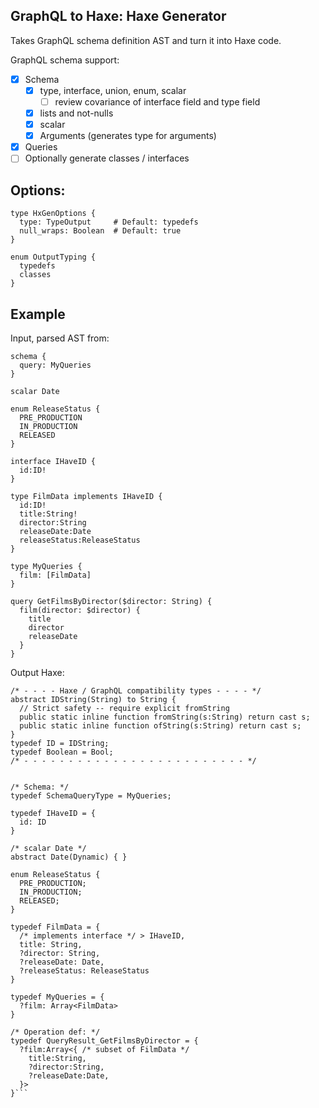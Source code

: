 GraphQL to Haxe: Haxe Generator
-----------

Takes GraphQL schema definition AST and turn it into Haxe code.

GraphQL schema support:
- [x] Schema
  - [x] type, interface, union, enum, scalar
    - [ ] review covariance of interface field and type field
  - [x] lists and not-nulls
  - [x] scalar
  - [x] Arguments (generates type for arguments)
- [x] Queries
- [ ] Optionally generate classes / interfaces

Options:
----

```
type HxGenOptions {
  type: TypeOutput     # Default: typedefs
  null_wraps: Boolean  # Default: true
}

enum OutputTyping {
  typedefs
  classes
}
```

Example
----

Input, parsed AST from:

```
schema {
  query: MyQueries
}

scalar Date

enum ReleaseStatus {
  PRE_PRODUCTION
  IN_PRODUCTION
  RELEASED
}

interface IHaveID {
  id:ID!
}

type FilmData implements IHaveID {
  id:ID!
  title:String!
  director:String
  releaseDate:Date
  releaseStatus:ReleaseStatus
}

type MyQueries {
  film: [FilmData]
}

query GetFilmsByDirector($director: String) {
  film(director: $director) {
    title
    director
    releaseDate
  }
}
```

Output Haxe:

```
/* - - - - Haxe / GraphQL compatibility types - - - - */
abstract IDString(String) to String {
  // Strict safety -- require explicit fromString
  public static inline function fromString(s:String) return cast s;
  public static inline function ofString(s:String) return cast s;
}
typedef ID = IDString;
typedef Boolean = Bool;
/* - - - - - - - - - - - - - - - - - - - - - - - - - */


/* Schema: */
typedef SchemaQueryType = MyQueries;

typedef IHaveID = {
  id: ID
}

/* scalar Date */
abstract Date(Dynamic) { }

enum ReleaseStatus {
  PRE_PRODUCTION;
  IN_PRODUCTION;
  RELEASED;
}

typedef FilmData = {
  /* implements interface */ > IHaveID,
  title: String,
  ?director: String,
  ?releaseDate: Date,
  ?releaseStatus: ReleaseStatus
}

typedef MyQueries = {
  ?film: Array<FilmData>
}

/* Operation def: */
typedef QueryResult_GetFilmsByDirector = {
  ?film:Array<{ /* subset of FilmData */
    title:String,
    ?director:String,
    ?releaseDate:Date,
  }>
}```
